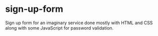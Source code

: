 # sign-up-form

Sign up form for an imaginary service done mostly with HTML and CSS along with some JavaScript for password validation.